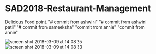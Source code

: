 # SAD2018-Restaurant-Management
Delicious Food point.
"# commit from ashwini" 
"# commit from ashwini patil" 
"# commit from sameeksha" 
"commit from annie" 
"commit from annie" 


![screen shot 2018-03-09 at 14 08 25](https://user-images.githubusercontent.com/36844468/37209159-714fb0d2-23a4-11e8-8ded-535274a7637d.png)
![screen shot 2018-03-09 at 14 08 33](https://user-images.githubusercontent.com/36844468/37209162-7222c288-23a4-11e8-94e8-264c03198bc4.png)

